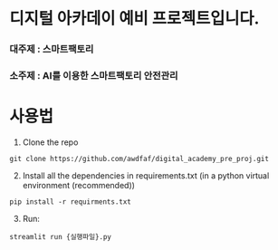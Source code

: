 # 디지털 아카데이 예비 프로젝트입니다.


### 대주제 : 스마트팩토리
### 소주제 : AI를 이용한 스마트팩토리 안전관리



# 사용법
1. Clone the repo
``` shell
git clone https://github.com/awdfaf/digital_academy_pre_proj.git
```
2. Install all the dependencies in requirements.txt (in a python virtual environment (recommended))
``` shell
pip install -r requirments.txt
```
3. Run:
``` shell
streamlit run {실행파일}.py
```
